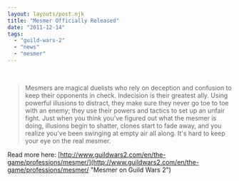 ```yaml
---
layout: layouts/post.njk
title: "Mesmer Officially Released"
date: "2011-12-14"
tags:  
  - "guild-wars-2"
  - "news"
  - "mesmer"
---
```


 

> Mesmers are magical duelists who rely on deception and confusion to keep their opponents in check. Indecision is their greatest ally. Using powerful illusions to distract, they make sure they never go toe to toe with an enemy; they use their powers and tactics to set up an unfair fight. Just when you think you've figured out what the mesmer is doing, illusions begin to shatter, clones start to fade away, and you realize you've been swinging at empty air all along. It's hard to keep your eye on the real mesmer.

Read more here: [http://www.guildwars2.com/en/the-game/professions/mesmer/](http://www.guildwars2.com/en/the-game/professions/mesmer/ "Mesmer on Guild Wars 2")
